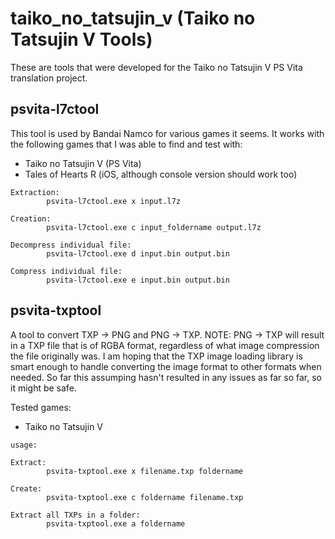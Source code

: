 # taiko_no_tatsujin_v (Taiko no Tatsujin V Tools)
These are tools that were developed for the Taiko no Tatsujin V PS Vita translation project.


## psvita-l7ctool
This tool is used by Bandai Namco for various games it seems. 
It works with the following games that I was able to find and test with:
- Taiko no Tatsujin V (PS Vita)
- Tales of Hearts R (iOS, although console version should work too)  
  
  
```
Extraction:
        psvita-l7ctool.exe x input.l7z

Creation:
        psvita-l7ctool.exe c input_foldername output.l7z

Decompress individual file:
        psvita-l7ctool.exe d input.bin output.bin

Compress individual file:
        psvita-l7ctool.exe e input.bin output.bin
```


## psvita-txptool
A tool to convert TXP -> PNG and PNG -> TXP.
NOTE: PNG -> TXP will result in a TXP file that is of RGBA format, regardless of what image compression the file originally was.
I am hoping that the TXP image loading library is smart enough to handle converting the image format to other formats when needed.
So far this assumping hasn't resulted in any issues as far so far, so it might be safe.

Tested games:
- Taiko no Tatsujin V

```
usage:

Extract:
        psvita-txptool.exe x filename.txp foldername

Create:
        psvita-txptool.exe c foldername filename.txp

Extract all TXPs in a folder:
        psvita-txptool.exe a foldername
```

